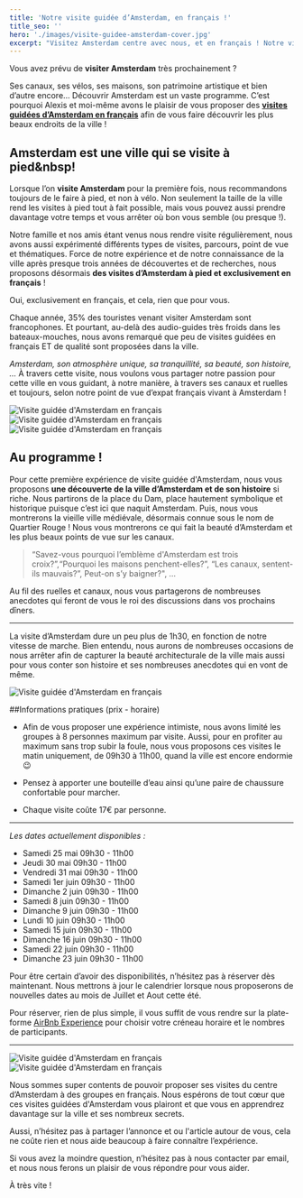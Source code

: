 ```yaml
---
title: 'Notre visite guidée d’Amsterdam, en français !'
title_seo: ''
hero: './images/visite-guidee-amsterdam-cover.jpg'
excerpt: "Visitez Amsterdam centre avec nous, et en français ! Notre visite guidée vous permettra de découvrir Amsterdam autrement durant votre week-end."
---
```


Vous avez prévu de **visiter Amsterdam** très prochainement ?

Ses canaux, ses vélos, ses maisons, son patrimoine artistique et bien d’autre encore… Découvrir Amsterdam est un vaste programme. C’est pourquoi Alexis et moi-même avons le plaisir de vous proposer des **[visites guidées d’Amsterdam en français](https://www.airbnb.fr/experiences/844912)** afin de vous faire découvrir les plus beaux endroits de la ville !


## Amsterdam est une ville qui se visite à pied&nbsp! 


Lorsque l’on **visite Amsterdam** pour la première fois, nous recommandons toujours de le faire à pied, et non à vélo. Non seulement la taille de la ville rend les visites à pied tout à fait possible, mais vous pouvez aussi prendre davantage votre temps et vous arrêter où bon vous semble (ou presque !). 

Notre famille et nos amis étant venus nous rendre visite régulièrement, nous avons aussi expérimenté différents types de visites, parcours, point de vue et thématiques. Force de notre expérience et de notre connaissance de la ville après presque trois années de découvertes et de recherches, nous proposons désormais **des visites d’Amsterdam à pied et exclusivement en français** !

Oui, exclusivement en français, et cela, rien que pour vous.

Chaque année, 35% des touristes venant visiter Amsterdam sont francophones. Et pourtant, au-delà des audio-guides très froids dans les bateaux-mouches, nous avons remarqué que peu de visites guidées en français ET de qualité sont proposées dans la ville. 

_Amsterdam, son atmosphère unique, sa tranquillité, sa beauté, son histoire, …_ À travers cette visite, nous voulons vous partager notre passion pour cette ville en vous guidant, à notre manière, à travers ses canaux et ruelles et toujours, selon notre point de vue d’expat français vivant à Amsterdam !

<gallery>
<img alt="Visite guidée d'Amsterdam en français" src="./images/visite-guidee-amsterdam-01-A.jpg">
<img alt="Visite guidée d'Amsterdam en français" src="./images/visite-guidee-amsterdam-01-B.jpg">
<img alt="Visite guidée d'Amsterdam en français" src="./images/visite-guidee-amsterdam-01-C.jpg">
</gallery>

## Au programme !

Pour cette première expérience de visite guidée d'Amsterdam, nous vous proposons **une découverte de la ville d’Amsterdam et de son histoire** si riche. Nous partirons de la place du Dam, place hautement symbolique et historique puisque c’est ici que naquit Amsterdam. Puis, nous vous montrerons la vieille ville médiévale, désormais connue sous le nom de Quartier Rouge ! Nous vous montrerons ce qui fait la beauté d’Amsterdam et les plus beaux points de vue sur les canaux.

>“Savez-vous pourquoi l’emblème d'Amsterdam est trois croix?”,“Pourquoi les maisons penchent-elles?”, “Les canaux, sentent-ils mauvais?”, Peut-on s’y baigner?", …

Au fil des ruelles et canaux, nous vous partagerons de nombreuses anecdotes qui feront de vous le roi des discussions dans vos prochains dîners.

---

La visite d’Amsterdam dure un peu plus de 1h30, en fonction de notre vitesse de marche. Bien entendu, nous aurons de nombreuses occasions de nous arrêter afin de capturer la beauté architecturale de la ville mais aussi pour vous conter son histoire et ses nombreuses anecdotes qui en vont de même. 

<img alt="Visite guidée d'Amsterdam en français" src="./images/visite-guidee-amsterdam-02.jpg">


##Informations pratiques (prix - horaire)

* Afin de vous proposer une expérience intimiste, nous avons limité les groupes à 8 personnes maximum par visite. Aussi, pour en profiter au maximum sans trop subir la foule, nous vous proposons ces visites le matin uniquement, de 09h30 à 11h00, quand la ville est encore endormie 😉

* Pensez à apporter une bouteille d’eau ainsi qu’une paire de chaussure confortable pour marcher.

* Chaque visite coûte 17€ par personne.

---

_Les dates actuellement disponibles :_
* Samedi 25 mai 09h30 - 11h00
* Jeudi 30 mai 09h30 - 11h00
* Vendredi 31 mai 09h30 - 11h00
* Samedi 1er juin 09h30 - 11h00
* Dimanche 2 juin 09h30 - 11h00
* Samedi 8 juin 09h30 - 11h00
* Dimanche 9 juin 09h30 - 11h00
* Lundi 10 juin 09h30 - 11h00
* Samedi 15 juin 09h30 - 11h00
* Dimanche 16 juin 09h30 - 11h00
* Samedi 22 juin 09h30 - 11h00
* Dimanche 23 juin 09h30 - 11h00

Pour être certain d’avoir des disponibilités, n’hésitez pas à réserver dès maintenant. Nous mettrons à jour le calendrier lorsque nous proposerons de nouvelles dates au mois de Juillet et Aout cette été.

Pour réserver, rien de plus simple, il vous suffit de vous rendre sur la plate-forme [AirBnb Experience](https://www.airbnb.fr/experiences/844912) pour choisir votre créneau horaire et le nombres de participants.

--- 

<gallery>
<img alt="Visite guidée d'Amsterdam en français" src="./images/visite-guidee-amsterdam-clemence.jpg">
<img alt="Visite guidée d'Amsterdam en français" src="./images/visite-guidee-amsterdam-alexis.jpg">
</gallery>

Nous sommes super contents de pouvoir proposer ses visites du centre d’Amsterdam à des groupes en français. Nous espérons de tout cœur que ces visites guidées d'Amsterdam vous plairont et que vous en apprendrez davantage sur la ville et ses nombreux secrets. 

Aussi, n’hésitez pas à partager l’annonce et ou l'article autour de vous, cela ne coûte rien et nous aide beaucoup à faire connaître l’expérience.

Si vous avez la moindre question, n’hésitez pas à nous contacter par email, et nous nous ferons un plaisir de vous répondre pour vous aider. 

À très vite !